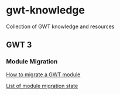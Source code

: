 # gwt-knowledge
Collection of GWT knowledge and resources


## GWT 3

### Module Migration

[How to migrate a GWT module](https://github.com/Vertispan/some-gwt-module)

[List of module migration state](https://docs.google.com/spreadsheets/d/1b1D9fEqRh5lZ8cqMJtYoc_25rfTRvsuJkTtS2vjgi3o/edit#gid=0)
